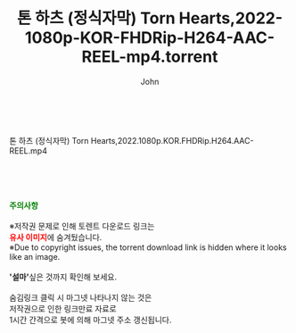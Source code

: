 ﻿---
layout: post
title:  "톤 하츠 (정식자막) Torn Hearts,2022-1080p-KOR-FHDRip-H264-AAC-REEL-mp4.torrent"
author: John
categories: [ 영화 ]
tags: [  ]
image:  
description: "톤 하츠 (정식자막) Torn Hearts,2022-1080p-KOR-FHDRip-H264-AAC-REEL-mp4 torrent 정보 공유"
toc: true
toc_sticky: true
---

<br>
<div class="view-img">
<a class="view_image" href="https://torrentmobile60.com/bbs/view_image.php?fn=%2Fdata%2Ffile%2Fmovie%2F1742003963_4NnjHlSU_a2a89bf29d078cd9da6eb72a5bbc614325cf61c8.jpg" target="_blank"><img alt="" class="img-tag" content="https://torrentmobile60.com/data/file/movie/1742003963_4NnjHlSU_a2a89bf29d078cd9da6eb72a5bbc614325cf61c8.jpg" itemprop="image" src="https://torrentmobile60.com/data/file/movie/1742003963_4NnjHlSU_a2a89bf29d078cd9da6eb72a5bbc614325cf61c8.jpg"/></a><a class="view_image" href="https://torrentmobile60.com/bbs/view_image.php?fn=%2Fdata%2Ffile%2Fmovie%2F1742003963_zdgRXtkm_0780f56d4af67ff0c7bf8c12824d07c5ee7f676e.jpg" target="_blank"><img alt="" class="img-tag" content="https://torrentmobile60.com/data/file/movie/1742003963_zdgRXtkm_0780f56d4af67ff0c7bf8c12824d07c5ee7f676e.jpg" itemprop="image" src="https://torrentmobile60.com/data/file/movie/1742003963_zdgRXtkm_0780f56d4af67ff0c7bf8c12824d07c5ee7f676e.jpg"/></a></div><div class="view-content" itemprop="description">
<p>톤 하츠 (정식자막) Torn Hearts,2022.1080p.KOR.FHDRip.H264.AAC-REEL.mp4<br/></p> </div>
    
<br><br><br>
<p data-ke-size="size16"><b><span style="color: green;">주의사항</span></b><br /><br />※저작권 문제로 인해 토렌트 다운로드 링크는<br /><b><span style="color: red;">유사 이미지</span></b>에 숨겨뒀습니다.<br />※Due to copyright issues, the torrent download link is hidden where it looks like an image.<br /><br /><b>'설마'</b>싶은 것까지 확인해 보세요.<br /><br />숨김링크 클릭 시 마그넷 나타나지 않는 것은<br />저작권으로 인한 링크만료 자료로<br />1시간 간격으로 봇에 의해 마그넷 주소 갱신됩니다.</p>
